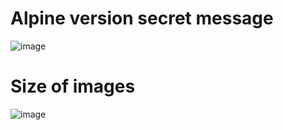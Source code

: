 # Alpine version secret message
![image](https://user-images.githubusercontent.com/77521486/158007782-80299eb1-6c25-4cd6-abc1-9e5fd54b0ddc.png)
# Size of images
![image](https://user-images.githubusercontent.com/77521486/158007805-d51180a0-ceeb-4fec-a5b5-db61db911f8a.png)
